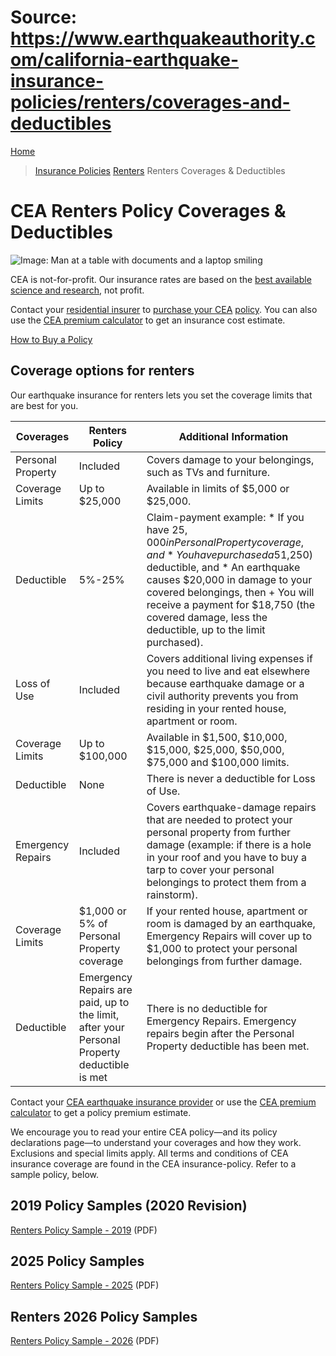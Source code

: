 # Source: https://www.earthquakeauthority.com/california-earthquake-insurance-policies/renters/coverages-and-deductibles

[Home](/)
> [Insurance Policies](/california-earthquake-insurance-policies)
> [Renters](/california-earthquake-insurance-policies/renters)
> Renters Coverages & Deductibles

# CEA Renters Policy Coverages & Deductibles

![Image: Man at a table with documents and a laptop smiling](/sites/default/files/images/renter-coverages-deductibles-content-image.jpg "Man at a table with documents and a laptop smiling")

CEA is not-for-profit. Our insurance rates are based on the [best available science and research](/about-cea/research-outreach/our-research "California Earthquake Authority (CEA) works hard to ensure that policyholders get earthquake insurance rates based on the best available science."), not profit.

Contact your [residential insurer](/california-earthquake-insurance-policies/participating-residential-insurers-earthquake "CEA Participating Residential Insurers") to [purchase your CEA](/california-earthquake-insurance-policies/how-to-buy-earthquake-insurance-california "How to purchase your CEA policy") [policy](/california-earthquake-insurance-policies/how-to-buy-earthquake-insurance-california "How to purchase your CEA policy"). You can also use the [CEA premium calculator](/california-earthquake-insurance-policies/earthquake-insurance-premium-calculator "CEA premium calculator") to get an insurance cost estimate.

[How to Buy a Policy](/california-earthquake-insurance-policies/how-to-buy-earthquake-insurance-california "How to Buy")

## Coverage options for renters

Our earthquake insurance for renters lets you set the coverage limits that are best for you.

| Coverages | Renters Policy | Additional Information |
| --- | --- | --- |
| Personal Property | Included | Covers damage to your belongings, such as TVs and furniture. |
| Coverage Limits | Up to $25,000 | Available in limits of $5,000 or $25,000. |
| Deductible | 5%-25% | Claim-payment example:   * If you have $25,000 in Personal Property coverage, and * You have purchased a 5% ($1,250) deductible, and * An earthquake causes $20,000 in damage to your covered belongings, then   + You will receive a payment for $18,750 (the covered damage, less the deductible, up to the limit purchased). |
| Loss of Use | Included | Covers additional living expenses if you need to live and eat elsewhere because earthquake damage or a civil authority prevents you from residing in your rented house, apartment or room. |
| Coverage Limits | Up to $100,000 | Available in $1,500, $10,000, $15,000, $25,000, $50,000, $75,000 and $100,000 limits. |
| Deductible | None | There is never a deductible for Loss of Use. |
| Emergency Repairs | Included | Covers earthquake-damage repairs that are needed to protect your personal property from further damage (example: if there is a hole in your roof and you have to buy a tarp to cover your personal belongings to protect them from a rainstorm). |
| Coverage Limits | $1,000 or 5% of Personal Property coverage | If your rented house, apartment or room is damaged by an earthquake, Emergency Repairs will cover up to $1,000 to protect your personal belongings from further damage. |
| Deductible | Emergency Repairs are paid, up to the limit, after your Personal Property deductible is met | There is no deductible for Emergency Repairs. Emergency repairs begin after the Personal Property deductible has been met. |

Contact your [CEA earthquake insurance provider](/california-earthquake-insurance-policies/participating-residential-insurers-earthquake "CEA Participating Residential Insurers") or use the [CEA premium calculator](/california-earthquake-insurance-policies/earthquake-insurance-premium-calculator "CEA Premium Calculator") to get a policy premium estimate.

We encourage you to read your entire CEA policy—and its policy declarations page—to understand your coverages and how they work. Exclusions and special limits apply. All terms and conditions of CEA insurance coverage are found in the CEA insurance-policy. Refer to a sample policy, below.

## 2019 Policy Samples (2020 Revision)

[Renters Policy Sample - 2019](/sites/default/files/documents/2025/renters-policy-sample-2019.pdf) (PDF)

## 2025 Policy Samples

[Renters Policy Sample - 2025](/sites/default/files/documents/2025/renters-policy-sample-2025_0.pdf) (PDF)

## Renters 2026 Policy Samples

[Renters Policy Sample - 2026](/sites/default/files/documents/2025/basic-earthquake-policy-renters-beq4b-01-2026.pdf "Renters Policy Sample - 2026") (PDF)